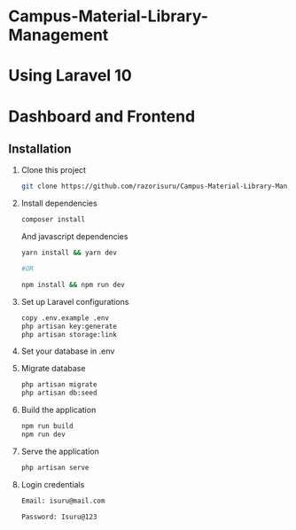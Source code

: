 # Campus-Material-Library-Management

# Using Laravel 10

# Dashboard and Frontend

## Installation

1. Clone this project
    ```bash
    git clone https://github.com/razorisuru/Campus-Material-Library-Management-System
    ```
2. Install dependencies

    ```bash
    composer install
    ```

    And javascript dependencies

    ```bash
    yarn install && yarn dev

    #OR

    npm install && npm run dev
    ```

3. Set up Laravel configurations

    ```bash
    copy .env.example .env
    php artisan key:generate
    php artisan storage:link
    ```

4. Set your database in .env

5. Migrate database

    ```bash
    php artisan migrate
    php artisan db:seed
    ```

6. Build the application

    ```bash
    npm run build
    npm run dev
    ```

7. Serve the application

    ```bash
    php artisan serve
    ```

8. Login credentials

    ````bash
    Email: isuru@mail.com

    Password: Isuru@123
    ````
